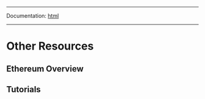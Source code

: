-----

Documentation: [html](https://docs.ethers.io/)

-----

Other Resources
===============

Ethereum Overview
-----------------

Tutorials
---------

